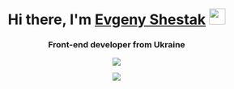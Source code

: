 <h1 align="center">Hi there, I'm <a href="https://daniilshat.ru/" target="_blank">Evgeny Shestak</a> 
<img src="https://github.com/blackcater/blackcater/raw/main/images/Hi.gif" height="32"/></h1>
<h3 align="center">Front-end developer from Ukraine</h3>

<p align="center">
  <img src="https://github-readme-stats.vercel.app/api?username=karavang&count_private=true&show_icons=true&theme=buefy" />
</p>

<p align="center">
  <img src="https://github-readme-stats.vercel.app/api/top-langs/?username=karavang&layout=compact&theme=buefy" />
</p>



